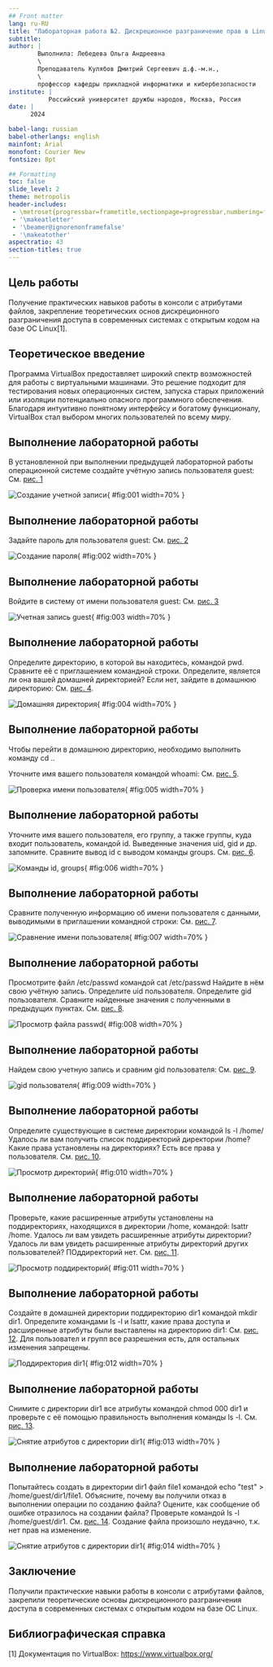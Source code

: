 ```yaml
---
## Front matter
lang: ru-RU
title: "Лабораторная работа №2. Дискреционное разграничение прав в Linux. Основные атрибуты" 
subtitle: 
author: |
        Выполнила: Лебедева Ольга Андреевна
        \
        Преподаватель Кулябов Дмитрий Сергеевич д.ф.-м.н.,
        \ 
        профессор кафедры прикладной информатики и кибербезопасности
institute: |
           Российский университет дружбы народов, Москва, Россия
date: |
      2024

babel-lang: russian
babel-otherlangs: english
mainfont: Arial
monofont: Courier New
fontsize: 8pt

## Formatting
toc: false
slide_level: 2
theme: metropolis
header-includes: 
 - \metroset{progressbar=frametitle,sectionpage=progressbar,numbering=fraction}
 - '\makeatletter'
 - '\beamer@ignorenonframefalse'
 - '\makeatother'
aspectratio: 43
section-titles: true
---
```


## Цель работы

Получение практических навыков работы в консоли с атрибутами файлов, закрепление теоретических основ дискреционного разграничения доступа в современных системах с открытым кодом на базе ОС Linux[1].

## Теоретическое введение

Программа VirtualBox предоставляет широкий спектр возможностей для работы с виртуальными машинами. Это решение подходит для тестирования новых операционных систем, запуска старых приложений или изоляции потенциально опасного программного обеспечения. Благодаря интуитивно понятному интерфейсу и богатому функционалу, VirtualBox стал выбором многих пользователей по всему миру.

## Выполнение лабораторной работы

В установленной при выполнении предыдущей лабораторной работы
операционной системе создайте учётную запись пользователя guest: Cм. [рис. 1](#fig:001)

![Создание учетной записи](1.jpg){ #fig:001 width=70% }

## Выполнение лабораторной работы

Задайте пароль для пользователя guest: Cм. [рис. 2](#fig:002)

![Создание пароля](2.jpg){ #fig:002 width=70% }

## Выполнение лабораторной работы

Войдите в систему от имени пользователя guest: Cм. [рис. 3](#fig:003)

![Учетная запись guest](3.jpg){ #fig:003 width=70% }

## Выполнение лабораторной работы

Определите директорию, в которой вы находитесь, командой pwd. Сравните её с приглашением командной строки. Определите, является ли она
вашей домашней директорией? Если нет, зайдите в домашнюю директорию:  Cм. [рис. 4](#fig:004). 

![Домашняя директория](4.jpg){ #fig:004 width=70% }

## Выполнение лабораторной работы

Чтобы перейти в домашнюю директорию, необходимо выполнить команду cd ..

Уточните имя вашего пользователя командой whoami: Cм. [рис. 5](#fig:005). 

![Проверка имени пользователя](5.jpg){ #fig:005 width=70% }

## Выполнение лабораторной работы

Уточните имя вашего пользователя, его группу, а также группы, куда входит пользователь, командой id. Выведенные значения uid, gid и др. запомните. Сравните вывод id с выводом команды groups. Cм. [рис. 6](#fig:006).

![Команды id, groups](6.jpg){ #fig:006 width=70% }

## Выполнение лабораторной работы

Сравните полученную информацию об имени пользователя с данными,
выводимыми в приглашении командной строки: Cм. [рис. 7](#fig:007).

![Сравнение имени пользователя](7.jpg){ #fig:007 width=70% }

## Выполнение лабораторной работы

Просмотрите файл /etc/passwd командой cat /etc/passwd Найдите в нём свою учётную запись. Определите uid пользователя. Определите gid пользователя. Сравните найденные значения с полученными в предыдущих пунктах. Cм. [рис. 8](#fig:008).

![Просмотр файла passwd](8.jpg){ #fig:008 width=70% }

## Выполнение лабораторной работы

Найдем свою учетную запись и сравним gid пользователя: Cм. [рис. 9](#fig:009).

![gid пользователя](9.jpg){ #fig:009 width=70% }

## Выполнение лабораторной работы

Определите существующие в системе директории командой ls -l /home/ Удалось ли вам получить список поддиректорий директории /home? Какие права установлены на директориях? Есть все права у пользователя. Cм. [рис. 10](#fig:010).

![Просмотр директорий](10.jpg){ #fig:010 width=70% }

## Выполнение лабораторной работы

Проверьте, какие расширенные атрибуты установлены на поддиректориях, находящихся в директории /home, командой: lsattr /home. Удалось ли вам увидеть расширенные атрибуты директории? Удалось ли вам увидеть расширенные атрибуты директорий других пользователей? ПОддиректорий нет. Cм. [рис. 11](#fig:011).

![Просмотр поддиректорий](11.jpg){ #fig:011 width=70% }

## Выполнение лабораторной работы

Создайте в домашней директории поддиректорию dir1 командой mkdir dir1. Определите командами ls -l и lsattr, какие права доступа и расширенные атрибуты были выставлены на директорию dir1: Cм. [рис. 12](#fig:012).
Для пользовател и групп все разрешения есть, для остальных изменения запрещены.

![Поддиректория dir1](12.jpg){ #fig:012 width=70% }

## Выполнение лабораторной работы

Снимите с директории dir1 все атрибуты командой chmod 000 dir1 и проверьте с её помощью правильность выполнения команды ls -l. Cм. [рис. 13](#fig:013).

![Снятие атрибутов с директории dir1](13.jpg){ #fig:013 width=70% }

## Выполнение лабораторной работы

Попытайтесь создать в директории dir1 файл file1 командой echo "test" > /home/guest/dir1/file1. Объясните, почему вы получили отказ в выполнении операции по созданию файла? Оцените, как сообщение об ошибке отразилось на создании файла? Проверьте командой ls -l /home/guest/dir1. Cм. [рис. 14](#fig:014). Создание файла произошло неудачно, т.к. нет прав на изменение.

![Снятие атрибутов с директории dir1](14.jpg){ #fig:014 width=70% }

## Заключение

Получили практические навыки работы в консоли с атрибутами файлов, закрепили теоретические основы дискреционного разграничения доступа в современных системах с открытым кодом на базе ОС Linux.

## Библиографическая справка 

[1] Документация по VirtualBox: https://www.virtualbox.org/